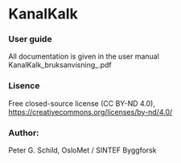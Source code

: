 # KanalKalk
### User guide
All documentation is given in the user manual KanalKalk_bruksanvisning_.pdf

### Lisence
Free closed-source license (CC BY-ND 4.0), https://creativecommons.org/licenses/by-nd/4.0/

### Author:
Peter G. Schild, OsloMet / SINTEF Byggforsk
